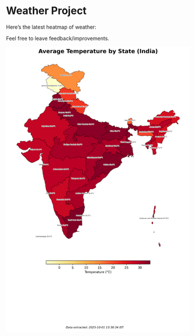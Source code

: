 # Weather Project

Here’s the latest heatmap of weather:

Feel free to leave feedback/improvements.

![India Heatmap](docs/assets/india_heatmap.png?v=DCDFA4)
